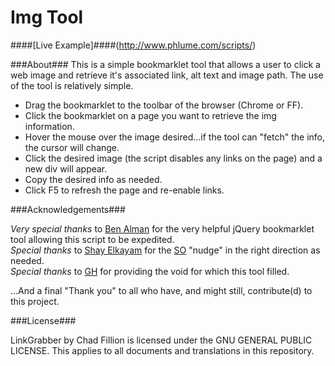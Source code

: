 Img Tool
===========
####[Live Example]####(http://www.phlume.com/scripts/)

###About###
This is a simple bookmarklet tool that allows a user to click a web image and retrieve it's associated link, alt text and image path. The use of the tool is relatively simple.
- Drag the bookmarklet to the toolbar of the browser (Chrome or FF).
- Click the bookmarklet on a page you want to retrieve the img information.
- Hover the mouse over the image desired...if the tool can "fetch" the info, the cursor will change.
- Click the desired image (the script disables any links on the page) and a new div will appear.
- Copy the desired info as needed.
- Click F5 to refresh the page and re-enable links.


###Acknowledgements###

*Very special thanks* to [Ben Alman](http://benalman.com/code/test/jquery-run-code-bookmarklet/) for the very helpful jQuery bookmarklet tool allowing this script to be expedited.<br>
*Special thanks* to [Shay Elkayam](http://stackoverflow.com/users/1167355/shay-elkayam) for the [SO](http://stackoverflow.com/questions/22866709/use-jquery-to-find-images-loaded-to-the-dom-after-page-load) "nudge" in the right direction as needed.<br>
*Special thanks* to [GH](http://www.garnethill.com) for providing the void for which this tool filled.

...And a final "Thank you" to all who have, and might still, contribute(d) to this project.


###License###

LinkGrabber by Chad Fillion is licensed under the GNU GENERAL PUBLIC LICENSE. This applies to all documents and translations in this repository.
